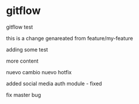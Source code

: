 # gitflow

gitflow test

this is a change genareated from feature/my-feature

adding some test

more content

nuevo cambio
nuevo hotfix

added social media auth module - fixed

fix master bug
